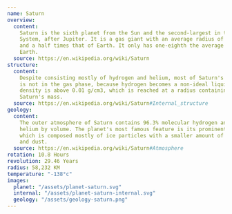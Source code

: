 ```yaml
---
name: Saturn
overview:
  content:
    Saturn is the sixth planet from the Sun and the second-largest in the Solar
    System, after Jupiter. It is a gas giant with an average radius of about nine
    and a half times that of Earth. It only has one-eighth the average density of
    Earth.
  source: https://en.wikipedia.org/wiki/Saturn
structure:
  content:
    Despite consisting mostly of hydrogen and helium, most of Saturn's mass
    is not in the gas phase, because hydrogen becomes a non-ideal liquid when the
    density is above 0.01 g/cm3, which is reached at a radius containing 99.9% of
    Saturn's mass.
  source: https://en.wikipedia.org/wiki/Saturn#Internal_structure
geology:
  content:
    The outer atmosphere of Saturn contains 96.3% molecular hydrogen and 3.25%
    helium by volume. The planet's most famous feature is its prominent ring system,
    which is composed mostly of ice particles with a smaller amount of rocky debris
    and dust.
  source: https://en.wikipedia.org/wiki/Saturn#Atmosphere
rotation: 10.8 Hours
revolution: 29.46 Years
radius: 58,232 KM
temperature: "-138°c"
images:
  planet: "/assets/planet-saturn.svg"
  internal: "/assets/planet-saturn-internal.svg"
  geology: "/assets/geology-saturn.png"
---
```

